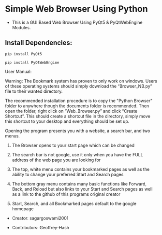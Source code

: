 
# Simple Web Browser Using Python
- This is a GUI Based Web Browser Using PyQt5 &amp; PyQtWebEngine Modules.

## Install Dependencies:
```
pip install PyQt5
```
```
pip install PyQtWebEngine
```

User Manual:

Warning:
The Bookmark system has proven to only work on windows.
Users of these operating systems should simply download the “Browser_NB.py” file to their wanted directory.

The recommended installation procedure is to copy the "Python Browser" folder to anywhere though the documents folder is recommended.
Then open the folder, right click on “Web_Browser.py” and click “Create Shortcut”. This should create a shortcut file in the directory, simply move this shortcut to your desktop and everything should be set up.

Opening the program presents you with a website, a search bar, and two menus.

1. The Browser opens to your start page which can be changed

2. The search bar is not google, use it only when you have the FULL address of the web page you are looking for

3. The top, white menu contains your bookmarked pages as well as the ability to change your preferred Start and Search pages

4. The bottom gray menu contains many basic functions like Forward, Back, and Reload but also links to your Start and Search pages
as well as a link to the github of this programs original creator

5. Start, Search, and all Bookmarked pages default to the google homepage

- Creator: sagargoswami2001

- Contributors: Geoffrey-Hash
